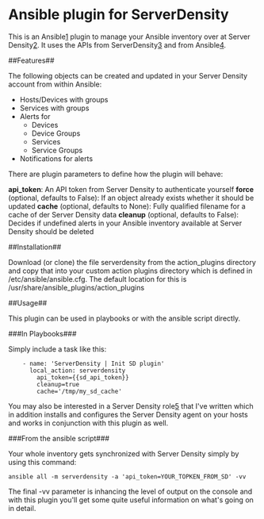 Ansible plugin for ServerDensity
================================

This is an Ansible[1] plugin to manage your Ansible inventory over at Server Density[2]. It uses the APIs from ServerDensity[3] and from Ansible[4].

##Features##

The following objects can be created and updated in your Server Density account from within Ansible:

* Hosts/Devices with groups
* Services with groups
* Alerts for
  * Devices
  * Device Groups
  * Services
  * Service Groups
* Notifications for alerts

There are plugin parameters to define how the plugin will behave:

**api_token**: An API token from Server Density to authenticate yourself
**force** (optional, defaults to False): If an object already exists whether it should be updated
**cache** (optional, defaults to None): Fully qualified filename for a cache of der Server Density data
**cleanup** (optional, defaults to False): Decides if undefined alerts in your Ansible inventory available at Server Density should be deleted

##Installation##

Download (or clone) the file serverdensity from the action_plugins directory and copy that into your custom action plugins directory which is defined in /etc/ansible/ansible.cfg. The default location for this is /usr/share/ansible_plugins/action_plugins

##Usage##

This plugin can be used in playbooks or with the ansible script directly.

###In Playbooks###

Simply include a task like this:

```
    - name: 'ServerDensity | Init SD plugin'
      local_action: serverdensity
        api_token={{sd_api_token}}
        cleanup=true
        cache='/tmp/my_sd_cache'
```

You may also be interested in a Server Density role[5] that I've written which in addition installs and configures the Server Density agent on your hosts and works in conjunction with this plugin as well.

###From the ansible script###

Your whole inventory gets synchronized with Server Density simply by using this command:

```
ansible all -m serverdensity -a 'api_token=YOUR_TOPKEN_FROM_SD' -vv
```

The final -vv parameter is inhancing the level of output on the console and with this plugin you'll get some quite useful information on what's going on in detail.

[1]: http://www.ansible.com
[2]: https://www.serverdensity.com
[3]: https://apidocs.serverdensity.com
[4]: http://docs.ansible.com/index.html
[5]: https://github.com/jurgenhaas/ansible-role-serverdensity
